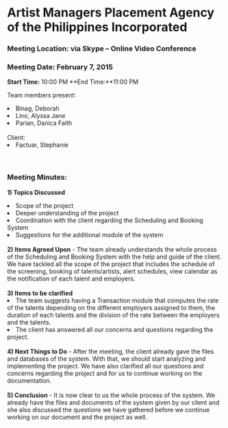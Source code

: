 # Artist Managers Placement Agency of the Philippines Incorporated #


### Meeting Location: via Skype – Online Video Conference ###
### Meeting Date: February 7, 2015 ###
**Start Time:** 10:00 PM	**End Time:**11:00 PM

Team members present:
<li>Binag, Deborah<br>
<li>Lino, Alyssa Jane<br>
<li>Parian, Danica Faith<br>
<br>
Client:<br>
<li>Factuar, Stephanie<br>
<br>
<br>
<h3>Meeting Minutes:</h3>

<b>1)	Topics Discussed</b>
<li>Scope of the project<br>
<li>Deeper understanding of the project<br>
<li>Coordination with the client regarding the Scheduling and Booking System<br>
<li>Suggestions for the additional module of the system<br>
<br>
<b>2)	Items Agreed Upon</b>
-	The team already understands the whole process of the Scheduling and Booking System with the help and guide of the client. We have tackled all the scope of the project that includes the schedule of the screening, booking of talents/artists, alert schedules, view calendar as the notification of each talent and employers.<br>
<br>
<b>3)	Items to be clarified</b>
<li>The team suggests having a Transaction module that computes the rate of the talents depending on the different employers assigned to them, the duration of each talents and the division of the rate between the employers and the talents.<br>
<li>The client has answered all our concerns and questions regarding the project.<br>
<br>
<b>4)	Next Things to Do</b>
- After the meeting, the client already gave the files and databases of the system. With that, we should start analyzing and implementing the project. We have also clarified all our questions and concerns regarding the project and for us to continue working on the documentation.<br>
<br>
<b>5)	Conclusion</b>
-	It is now clear to us the whole process of the system. We already have the files and documents of the system given by our client and she also discussed the questions we have gathered before we continue working on our document and the project as well.